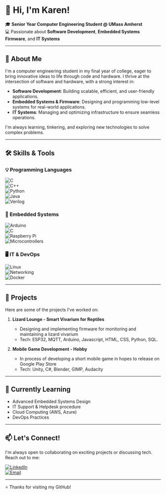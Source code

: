 # 👋 Hi, I'm Karen!  

🎓 **Senior Year Computer Engineering Student @ UMass Amherst**  
💻 Passionate about **Software Development**, **Embedded Systems Firmware**, and **IT Systems**  

---

## 🚀 About Me  
I'm a computer engineering student in my final year of college, eager to bring innovative ideas to life through code and hardware. I thrive at the intersection of software and hardware, with a strong interest in:  

- **Software Development**: Building scalable, efficient, and user-friendly applications.  
- **Embedded Systems & Firmware**: Designing and programming low-level systems for real-world applications.  
- **IT Systems**: Managing and optimizing infrastructure to ensure seamless operations.  

I'm always learning, tinkering, and exploring new technologies to solve complex problems.  

---

## 🛠️ Skills & Tools  

### 💡 Programming Languages  
![C](https://img.shields.io/badge/-C-00599C?style=flat&logo=c)  
![C++](https://img.shields.io/badge/-C++-00599C?style=flat&logo=c%2B%2B)  
![Python](https://img.shields.io/badge/-Python-3776AB?style=flat&logo=python)  
![Java](https://img.shields.io/badge/-Java-007396?style=flat&logo=java)  
![Verilog](https://img.shields.io/badge/-Verilog-DD0031?style=flat&logo=verilog&logoColor=white)

### 🔧 Embedded Systems  
![Arduino](https://img.shields.io/badge/-Arduino-00979D?style=flat&logo=arduino)  
![C](https://img.shields.io/badge/-C-00599C?style=flat&logo=c)  
![Raspberry Pi](https://img.shields.io/badge/-Raspberry%20Pi-C51A4A?style=flat&logo=raspberry-pi)  
![Microcontrollers](https://img.shields.io/badge/-Microcontrollers-00878F?style=flat)  

### 🖥️ IT & DevOps  
![Linux](https://img.shields.io/badge/-Linux-FCC624?style=flat&logo=linux)  
![Networking](https://img.shields.io/badge/-Networking-007ACC?style=flat)  
![Docker](https://img.shields.io/badge/-Docker-2496ED?style=flat&logo=docker)  

---

## 📂 Projects  
Here are some of the projects I've worked on:  

1. **Lizard Lounge - Smart Vivarium for Reptiles**  
   - Designing and implementing firmware for monitoring and maintaining a lizard vivarium 
   - Tech: ESP32, MQTT, Arduino, Javascript, HTML, CSS, Python, SQL.  

2. **Mobile Game Development - Hobby**
   - In process of developing a short mobile game in hopes to release on Google Play Store
   - Tech: Unity, C#, Blender, GIMP, Audacity 
---

## 🌱 Currently Learning  
- Advanced Embedded Systems Design
- IT Support & Helpdesk procedure 
- Cloud Computing (AWS, Azure)  
- DevOps Practices  

---

## 📫 Let's Connect!  
I'm always open to collaborating on exciting projects or discussing tech. Reach out to me:  

[![LinkedIn](https://img.shields.io/badge/-LinkedIn-0077B5?style=flat&logo=linkedin)](https://www.linkedin.com/in/karen-coughlin-it/)  
[![Email](https://img.shields.io/badge/-Email-D14836?style=flat&logo=gmail)](mailto:c.coughlin.k@gmail.com)  

---

⭐ Thanks for visiting my GitHub!
